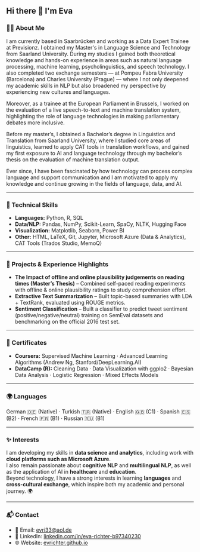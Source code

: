## Hi there 👋 I'm Eva

### 👩‍💻 About Me

I am currently based in Saarbrücken and working as a Data Expert Trainee at Previsionz. I obtained my Master's in Language Science and Technology from Saarland University. During my studies I gained both theoretical knowledge and hands-on experience in areas such as natural language processing, machine learning, psycholinguistics, and speech technology.
I also completed two exchange semesters — at Pompeu Fabra University (Barcelona) and Charles University (Prague) — where I not only deepened my academic skills in NLP but also broadened my perspective by experiencing new cultures and languages.  

Moreover, as a trainee at the European Parliament in Brussels, I worked on the evaluation of a live speech-to-text and machine translation system, highlighting the role of language technologies in making parliamentary debates more inclusive.  

Before my master’s, I obtained a Bachelor’s degree in Linguistics and Translation from Saarland University, where I studied core areas of linguistics, learned to apply CAT tools in translation workflows, and gained my first exposure to AI and language technology through my bachelor’s thesis on the evaluation of machine translation output.

Ever since, I have been fascinated by how technology can process complex language and support communication and I am motivated to apply my knowledge and continue growing in the fields of language, data, and AI.

---
### 🔧 Technical Skills
- **Languages:** Python, R, SQL 
- **Data/NLP:** Pandas, NumPy, Scikit-Learn, SpaCy, NLTK, Hugging Face  
- **Visualization:** Matplotlib, Seaborn, Power BI  
- **Other:** HTML, LaTeX, Git, Jupyter, Microsoft Azure (Data & Analytics), CAT Tools (Trados Studio, MemoQ)

---
### 📂 Projects & Experience Highlights
- **The Impact of offline and online plausibility judgements on reading times (Master’s Thesis)** – Combined self-paced reading experiments with offline & online plausibility ratings to study comprehension effort.  
- **Extractive Text Summarization** – Built topic-based summaries with LDA + TextRank, evaluated using ROUGE metrics.  
- **Sentiment Classification** – Built a classifier to predict tweet sentiment (positive/negative/neutral) training on SemEval datasets and benchmarking on the official 2016 test set. 

---
### 📜 Certificates
- **Coursera:** Supervised Machine Learning · Advanced Learning Algorithms (Andrew Ng, Stanford/DeepLearning.AI)  
- **DataCamp (R):** Cleaning Data · Data Visualization with ggplo2 · Bayesian Data Analysis · Logistic Regression · Mixed Effects Models 

---
### 🌍 Languages
German 🇩🇪 (Native) · Turkish 🇹🇷 (Native) · English 🇬🇧 (C1) · Spanish 🇪🇸 (B2) · French 🇫🇷 (B1) · Russian 🇷🇺 (B1)

---
### ✨ Interests
I am developing my skills in **data science and analytics**, including work with **cloud platforms such as Microsoft Azure**.  
I also remain passionate about **cognitive NLP** and **multilingual NLP**, as well as the application of AI in **healthcare** and **education**.  
Beyond technology, I have a strong interests in learning **languages** and **cross-cultural exchange**, which inspire both my academic and personal journey. 🌍

---
### 📬 Contact
- 📧 Email: [evri33@aol.de](mailto:evri33@aol.de)  
- 💼 LinkedIn: [linkedin.com/in/eva-richter-b97340230](https://www.linkedin.com/in/eva-richter-b97340230)  
- 🌐 Website: [evrichter.github.io](https://evrichter.github.io)  
